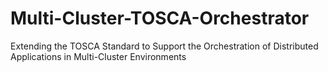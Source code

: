 # Multi-Cluster-TOSCA-Orchestrator
Extending the TOSCA Standard to Support the Orchestration of Distributed Applications in Multi-Cluster Environments
